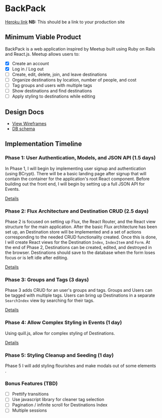 # BackPack

[Heroku link][heroku] **NB:** This should be a link to your production site

[heroku]: http://www.herokuapp.com

## Minimum Viable Product

BackPack is a web application inspired by Meetup built using Ruby on Rails
and React.js. Meetup allows users to:

<!-- This is a Markdown checklist. Use it to keep track of your progress! -->

- [X] Create an account
- [X] Log in / Log out
- [ ] Create, edit, delete, join, and leave destinations
- [ ] Organize destinations by location, number of people, and cost
- [ ] Tag groups and users with multiple tags
- [ ] Show destinations and find destinations
- [ ] Apply styling to destinations while editing

## Design Docs
* [View Wireframes][view]
* [DB schema][schema]

[view]: ./docs/views.md
[schema]: ./docs/schema.md

## Implementation Timeline

### Phase 1: User Authentication, Models, and JSON API (1.5 days)

In Phase 1, I will begin by implementing user signup and authentication (using
BCrypt). There will be a basic landing page after signup that will contain the
container for the application's root React component. Before building out the
front end, I will begin by setting up a full JSON API for Events.

[Details][phase-one]

### Phase 2: Flux Architecture and Destination CRUD (2.5 days)

Phase 2 is focused on setting up Flux, the React Router, and the React view
structure for the main application. After the basic Flux architecture has been
set up, an Destination store will be implemented and a set of actions corresponding to
the needed CRUD functionality created. Once this is done, I will create React
views for the Destination `Index`, `IndexItem` and `Form`. At the end of Phase 2,
Destinations can be created, edited, and destroyed in the browser. Destinations should
save to the database when the form loses focus or is left idle after editing.

[Details][phase-two]

### Phase 3: Groups and Tags (3 days)

Phase 3 adds CRUD for an user's groups and tags. Groups and Users can be
tagged with multiple tags. Users can bring up Destinations in a separate `SearchIndex`
view by searching for their tags.

[Details][phase-three]

### Phase 4: Allow Complex Styling in Events (1 day)

Using quill.js, allow for complex styling of Destinations.

[Details][phase-four]

### Phase 5: Styling Cleanup and Seeding (1 day)

Phase 5 I will add styling flourishes and make modals out of some elements .

### Bonus Features (TBD)
- [ ] Prettify transitions
- [ ] Use javascript library for cleaner tag selection
- [ ] Pagination / infinite scroll for Destinations Index
- [ ] Multiple sessions

[phase-one]: ./docs/phases/phase1.md
[phase-two]: ./docs/phases/phase2.md
[phase-three]: ./docs/phases/phase3.md
[phase-four]: ./docs/phases/phase4.md
